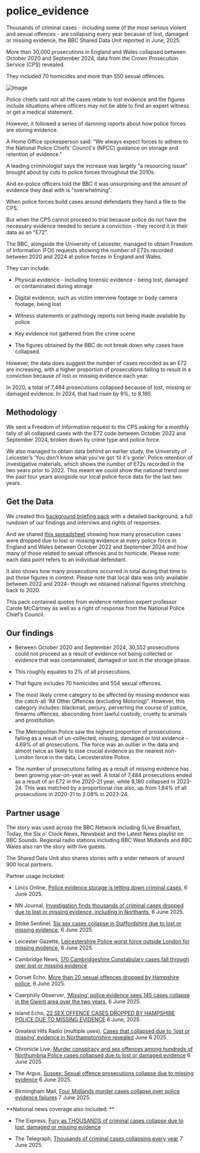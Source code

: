# police_evidence
Thousands of criminal cases - including some of the most serious violent and sexual offences - are collapsing every year because of lost, damaged or missing evidence, the BBC Shared Data Unit reported in June, 2025.

More than 30,000 prosecutions in England and Wales collapsed between October 2020 and September 2024, data from the Crown Prosecution Service (CPS) revealed.

They included 70 homicides and more than 550 sexual offences.

![Image](https://github.com/user-attachments/assets/40e83cf2-8864-4f00-8de8-ab7ef6d48355)

Police chiefs said not all the cases relate to lost evidence and the figures include situations where officers may not be able to find an expert witness or get a medical statement.

However, it followed a series of damning reports about how police forces are storing evidence.

A Home Office spokesperson said: "We always expect forces to adhere to the National Police Chiefs' Council's (NPCC) guidance on storage and retention of evidence."

A leading criminologist says the increase was largely "a resourcing issue" brought about by cuts to police forces throughout the 2010s.

And ex-police officers told the BBC it was unsurprising and the amount of evidence they deal with is "overwhelming".

When police forces build cases around defendants they hand a file to the CPS.

But when the CPS cannot proceed to trial because police do not have the necessary evidence needed to secure a conviction - they record it in their data as an "E72".

The BBC, alongside the University of Leicester, managed to obtain Freedom of Information (FOI) requests showing the number of E72s recorded between 2020 and 2024 at police forces in England and Wales.

They can include:

* Physical evidence - including forensic evidence - being lost, damaged or contaminated during storage

* Digital evidence, such as victim interview footage or body camera footage, being lost

* Witness statements or pathology reports not being made available by police

* Key evidence not gathered from the crime scene

* The figures obtained by the BBC do not break down why cases have collapsed.

However, the data does suggest the number of cases recorded as an E72 are increasing, with a higher proportion of prosecutions failing to result in a conviction because of lost or missing evidence each year.

In 2020, a total of 7,484 prosecutions collapsed because of lost, missing or damaged evidence. In 2024, that had risen by 9%, to 8,180.

## Methodology

We sent a Freedom of Information request to the CPS asking for a monthly tally of all collapsed cases with the E72 code between October 2022 and September 2024, broken down by crime type and police force.

We also managed to obtain data behind an earlier study, the University of Leicester’s ‘You don’t know what you’ve got ‘til it's gone’: Police retention of investigative materials, which shows the number of E72s recorded in the two years prior to 2022. This meant we could show the national trend over the past four years alongside our local police force data for the last two years.

## Get the Data

We created this [background briefing pack](https://docs.google.com/document/d/1INRbHTo7BICaP6KT-8xDbOpVEBnwG20chQ9vzYlMvaE/edit?usp=sharing) with a detailed background, a full rundown of our findings and interviws and rights of responses.

And we shared [this spreadsheet](https://docs.google.com/spreadsheets/d/1RPiOtQZ0QbRf7jXaQHPrNnnr1t634dUzJhXSEGuIgwM/edit?usp=sharing) showing how many prosecution cases were dropped due to lost or missing evidence at every police force in England and Wales between October 2022 and September 2024 and how many of those related to sexual offences and to homicide. Please note: each data point refers to an individual defendant.

It also shows how many prosecutions occurred in total during that time to put those figures in context. Please note that local data was only available between 2022 and 2024- though we obtained national figures stretching back to 2020.

This pack contained quotes from evidence retention expert professor Carole McCartney as well as a right of response from the National Police Chief’s Council.  

## Our findings

* Between October 2020 and September 2024, 30,552 prosecutions could not proceed  as a result of evidence not being collected or evidence that was contaminated, damaged or lost in the storage phase.

* This roughly equates to 2% of all prosecutions.

* That figure includes 70 homicides and 554 sexual offences.

* The most likely crime category to be affected by missing evidence was the catch-all “All Other Offences (excluding Motoring)”. However, this category includes: blackmail, perjury, perverting the course of justice, firearms offences, absconding from lawful custody, cruelty to animals and prostitution.

* The Metropolitan Police saw the highest proportion of prosecutions failing as a result of un-collected, missing, damaged or lost evidence - 4.69% of all prosecutions. The force was an outlier in the data and almost twice as likely to lose crucial evidence as the nearest non-London force in the data, Leicestershire Police.

* The number of prosecutions failing as a result of missing evidence has been growing year-on-year as well. A total of 7,484 prosecutions ended as a result of an E72 in the 2020-21 year, while 8,180 collapsed in 2023-24. This was matched by a proportional rise also, up from 1.84% of all prosecutions in 2020-21 to 2.08% in 2023-24.


## Partner usage

The story was used across the BBC Network including 5Live Breakfast, Today, the Six o' Clock News, Newsbeat and the Latest News playlist on BBC Sounds. Regional radio stations including BBC West Midlands and BBC Wales also ran the story with live guests.

The Shared Data Unit also shares stories with a wider network of around 900 local partners. 

Partner usage included: 

* Lincs Online, [Police evidence storage is letting down criminal cases](https://www.lincsonline.co.uk/rutland/news/police-evidence-storage-is-letting-down-criminal-cases-9420104/), 6 June 2025.

* NN Journal, [Investigation finds thousands of criminal cases dropped due to lost or missing evidence, including in Northants](https://www.nnjournal.co.uk/p/investigation-finds-thousands-of), 6 June 2025.

* Stoke Sentinel, [Six sex cases collapse in Staffordshire due to lost or missing evidence](https://www.stokesentinel.co.uk/news/stoke-on-trent-news/six-sex-cases-collapse-staffordshire-10235978), 6 June 2025.

* Leicester Gazette, [Leicestershire Police worst force outside London for missing evidence](https://www.leicester.news/leicestershire-police-worst-force-outside-london-for-missing-evidence/), 6 June 2025.

* Cambridge News, [170 Cambridgeshire Constabulary cases fall through over lost or missing evidence](https://www.cambridge-news.co.uk/news/local-news/170-cambridgeshire-constabulary-cases-fall-31794656)

* Dorset Echo, [More than 20 sexual offences dropped by Hampshire police](https://www.dailyecho.co.uk/news/25216183.20-sexual-offences-dropped-hampshire-police/), 6 June 2025.

* Caerphilly Observer, [‘Missing’ police evidence sees 145 cases collapse in the Gwent area over the two years](https://caerphilly.observer/news/1050671/missing-police-evidence-sees-145-cases-collapse-in-the-gwent-area-over-the-two-years/), 6 June 2025.

* Island Echo, [22 SEX OFFENCE CASES DROPPED BY HAMPSHIRE POLICE DUE TO MISSING EVIDENCE](https://www.islandecho.co.uk/22-sex-offence-cases-dropped-by-hampshire-police-due-to-missing-evidence/) 6 June, 2025.

* Greatest Hits Radio (multiple uses), [Cases that collapsed due to 'lost or missing' evidence in Northamptonshire revealed](https://hellorayo.co.uk/greatest-hits/northamptonshire/news/cases-the-collapsed-due-to-lost-or-missing-evidence-in-northamptonshire-revealed) June 6 2025.

* Chronicle Live, [Murder conspiracy and sex offences among hundreds of Northumbria Police cases collapsed due to lost or damaged evidence](https://www.chroniclelive.co.uk/news/north-east-news/northumbria-police-missing-evidence-collapse-31795738) 6 June 2025

* The Argus, [Sussex: Sexual offence prosecutions collapse due to missing evidence](https://www.theargus.co.uk/news/25217966.sussex-sexual-offence-prosecutions-collapse-due-missing-evidence/) 6 June 2025.

* Birmingham Mail, [Four Midlands murder cases collapse over police evidence failures](https://www.birminghammail.co.uk/news/midlands-news/four-midlands-murder-cases-collapse-31784256) 7 June 2025.

**National news coverage also included: **

* The Express, [Fury as THOUSANDS of criminal cases collapse due to lost, damaged or missing evidence](https://www.express.co.uk/news/politics/2065497/Police-evidence-cases-murders-crimes)

* The Telegraph, [Thousands of criminal cases collapsing every year](https://www.telegraph.co.uk/news/2025/06/06/thousands-crime-cases-collapsing-every-year-evidence-police/) 7 June 2025.


